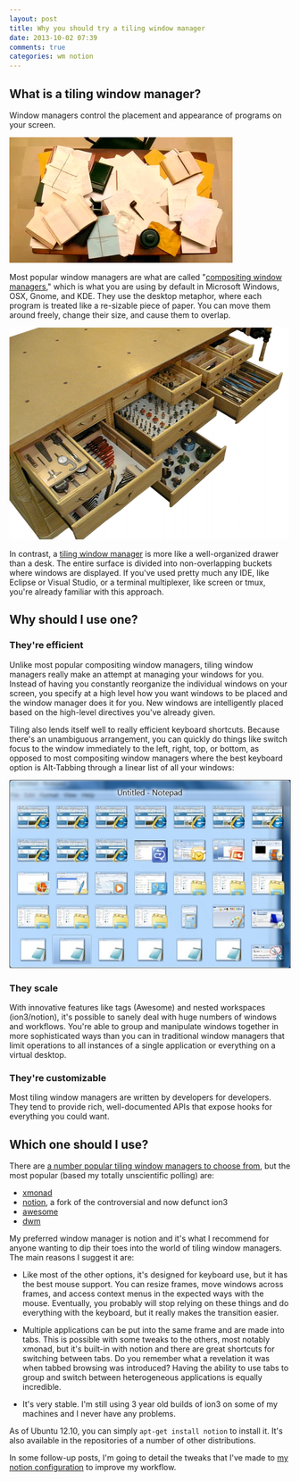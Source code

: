 ```yaml
---
layout: post
title: Why you should try a tiling window manager
date: 2013-10-02 07:39
comments: true
categories: wm notion
---
```

## What is a tiling window manager?

Window managers control the placement and appearance of programs on your screen.

![Image](/images/desk.png)

Most popular window managers are what are called "[compositing window managers](http://en.wikipedia.org/wiki/Compositing_window_manager)," which is what you are using by default in Microsoft Windows, OSX, Gnome, and KDE. They use the desktop metaphor, where each program is treated like a re-sizable piece of paper. You can move them around freely, change their size, and cause them to overlap.

![Image](/images/drawersopen.gif)

In contrast, a [tiling window manager](http://en.wikipedia.org/wiki/Tiling_window_manager) is more like a well-organized drawer than a desk. The entire surface is divided into non-overlapping buckets where windows are displayed. If you've used pretty much any IDE, like Eclipse or Visual Studio, or a terminal multiplexer, like screen or tmux, you're already familiar with this approach.
## Why should I use one?
### They're efficient

Unlike most popular compositing window managers, tiling window managers really make an attempt at managing your windows for you. Instead of having you constantly reorganize the individual windows on your screen, you specify at a high level how you want windows to be placed and the window manager does it for you. New windows are intelligently placed based on the high-level directives you've already given.

Tiling also lends itself well to really efficient keyboard shortcuts. Because there's an unambiguous arrangement, you can quickly do things like switch focus to the window immediately to the left, right, top, or bottom, as opposed to most compositing window managers where the best keyboard option is Alt-Tabbing through a linear list of all your windows:

[![Image](/images/alt-tab.jpg)](http://blogs.technet.com/b/drey/archive/2010/01/04/windows-7-what-happens-with-a-lot-of-windows-and-alt-tab.aspx)

### They scale

With innovative features like tags (Awesome) and nested workspaces (ion3/notion), it's possible to sanely deal with huge numbers of windows and workflows. You're able to group and manipulate windows together in more sophisticated ways than you can in traditional window managers that limit operations to all instances of a single application or everything on a virtual desktop.
### They're customizable

Most tiling window managers are written by developers for developers. They tend to provide rich, well-documented APIs that expose hooks for everything you could want.

## Which one should I use?

There are [a number popular tiling window managers to choose from](http://en.wikipedia.org/wiki/Tiling_window_manager#List_of_tiling_window_managers_for_X), but the most popular (based my totally unscientific polling) are:

- [xmonad](http://xmonad.org/)
- [notion](http://notion.sourceforge.net/), a fork of the controversial and now defunct ion3
- [awesome](http://awesome.naquadah.org/)
- [dwm](http://dwm.suckless.org/)

My preferred window manager is notion and it's what I recommend for anyone wanting to dip their toes into the world of tiling window managers. The main reasons I suggest it are:

- Like most of the other options, it's designed for keyboard use, but it has the best mouse support. You can resize frames, move windows across frames, and access context menus in the expected ways with the mouse. Eventually, you probably will stop relying on these things and do everything with the keyboard, but it really makes the transition easier.

- Multiple applications can be put into the same frame and are made into tabs. This is possible with some tweaks to the others, most notably xmonad, but it's built-in with notion and there are great shortcuts for switching between tabs. Do you remember what a revelation it was when tabbed browsing was introduced? Having the ability to use tabs to group and switch between heterogeneous applications is equally incredible.

- It's very stable. I'm still using 3 year old builds of ion3 on some of my machines and I never have any problems.

As of Ubuntu 12.10, you can simply `apt-get install notion` to install it. It's also available in the repositories of a number of other distributions.

In some follow-up posts, I'm going to detail the tweaks that I've made to [my notion configuration](https://github.com/adereth/notion-config) to improve my workflow.